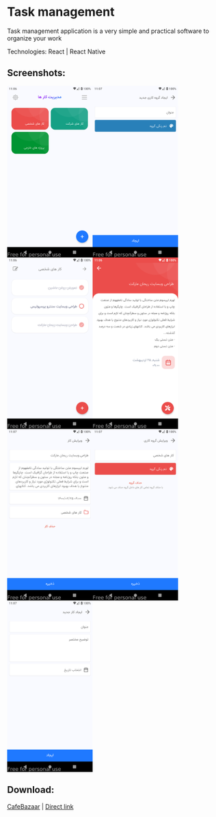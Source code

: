 # Task management
Task management application is a very simple and practical software to organize your work

Technologies: React | React Native

## Screenshots:

<div style="display:flex;flex-wrap:wrap">
<img src="https://raw.githubusercontent.com/habibi-dev/Task-management/main/screenshot/ScreenShot.png" width="200" />
<img src="https://raw.githubusercontent.com/habibi-dev/Task-management/main/screenshot/ScreenShot-1.png" width="200" />
<img src="https://raw.githubusercontent.com/habibi-dev/Task-management/main/screenshot/ScreenShot-2.png" width="200" />
<img src="https://raw.githubusercontent.com/habibi-dev/Task-management/main/screenshot/ScreenShot-3.png" width="200" />
<img src="https://raw.githubusercontent.com/habibi-dev/Task-management/main/screenshot/ScreenShot-4.png" width="200" />
<img src="https://raw.githubusercontent.com/habibi-dev/Task-management/main/screenshot/ScreenShot-5.png" width="200" />
<img src="https://raw.githubusercontent.com/habibi-dev/Task-management/main/screenshot/ScreenShot-6.png" width="200" />
</div>

## Download:

<a href="https://cafebazaar.ir/app/com.habibi_dev.taskmanagement">CafeBazaar</a> | <a href="https://github.com/habibi-dev/Task-management/releases/download/1.1.0/app-release.apk">Direct link</a>
